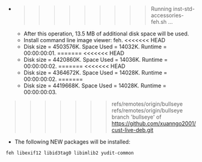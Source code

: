 * >>>>>>>>> Running inst-std-accessories-feh.sh ...
  * After this operation, 13.5 MB of additional disk space will be used.
  * Install command line image viewer: feh.
<<<<<<< HEAD
  * Disk size = 4503576K. Space Used = 14032K. Runtime = 00:00:00:01.
=======
<<<<<<< HEAD
  * Disk size = 4420860K. Space Used = 14036K. Runtime = 00:00:00:02.
=======
<<<<<<< HEAD
  * Disk size = 4364672K. Space Used = 14028K. Runtime = 00:00:00:02.
=======
  * Disk size = 4419668K. Space Used = 14028K. Runtime = 00:00:00:03.
>>>>>>> refs/remotes/origin/bullseye
>>>>>>> refs/remotes/origin/bullseye
>>>>>>> branch 'bullseye' of https://github.com/xuanngo2001/cust-live-deb.git
  * The following NEW packages will be installed:
  ```bash
feh libexif12 libid3tag0 libimlib2 yudit-common
  ```
